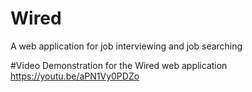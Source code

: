 # Wired
A web application for job interviewing and job searching

#Video Demonstration for the Wired web application
https://youtu.be/aPN1Vy0PDZo
